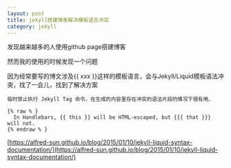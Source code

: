 ```yaml
---
layout: post
title: jekyll搭建博客解决模板语言冲突
category: jekyll
---
```


发现越来越多的人使用github page搭建博客

然而我的使用的时候发现一个问题

因为经常要写的博文涉及{{ xxx }}这样的模板语言，会与Jekyll/Liquid模板语法冲突，找了一会儿，找到了解决方案


	临时禁止执行 Jekyll Tag 命令，在生成的内容里存在冲突的语法片段的情况下很有用。

	{% raw % }
	  In Handlebars, {{ this }} will be HTML-escaped, but {{{ that }}} will not.
	{% endraw % }

[https://alfred-sun.github.io/blog/2015/01/10/jekyll-liquid-syntax-documentation/](https://alfred-sun.github.io/blog/2015/01/10/jekyll-liquid-syntax-documentation/)